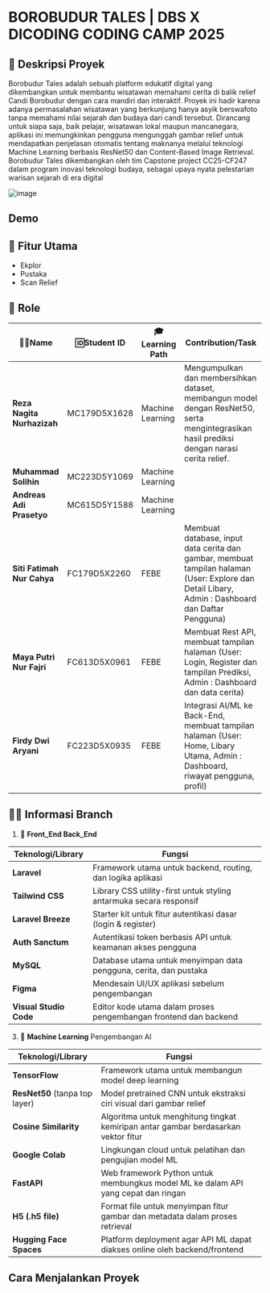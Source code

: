 # BOROBUDUR TALES | DBS X DICODING CODING CAMP 2025

## 💎 Deskripsi Proyek 
Borobudur Tales adalah sebuah platform edukatif digital yang dikembangkan untuk membantu wisatawan memahami cerita di balik relief Candi Borobudur dengan cara mandiri dan interaktif. Proyek ini hadir karena adanya permasalahan wisatawan yang berkunjung hanya asyik berswafoto tanpa memahami nilai sejarah dan budaya dari candi tersebut. Dirancang untuk siapa saja, baik pelajar, wisatawan lokal maupun mancanegara, aplikasi ini memungkinkan pengguna mengunggah gambar relief untuk mendapatkan penjelasan otomatis tentang maknanya melalui teknologi Machine Learning berbasis ResNet50 dan Content-Based Image Retrieval. Borobudur Tales dikembangkan oleh tim Capstone project CC25-CF247 dalam program inovasi teknologi budaya, sebagai upaya nyata pelestarian warisan sejarah di era digital

![image](https://github.com/user-attachments/assets/728dcef0-ff30-4e45-84fa-79c64f2031e7)

## Demo 

## 🚀 Fitur Utama 
- Ekplor
- Pustaka
- Scan Relief

## 👥 Role

| **👩‍💻Name**                          | **🆔Student ID**     | **🎓 Learning Path**    | **Contribution/Task**                                                                                                                                                                                |
|-----------------------------------|--------------------|----------------------|------------------------------------------------------------------------------------------------------------------------------------------------------------------------------------------------------|
| **Reza Nagita Nurhazizah**   | MC179D5X1628        | Machine Learning     | Mengumpulkan dan membersihkan dataset, membangun model dengan ResNet50, serta mengintegrasikan hasil prediksi dengan narasi cerita relief.  |
| **Muhammad Solihin**               | MC223D5Y1069       | Machine Learning     | |
| **Andreas Adi Prasetyo**      | MC615D5Y1588       | Machine Learning     |  |
| **Siti Fatimah Nur Cahya**          | FC179D5X2260       | FEBE   | Membuat database, input data cerita dan gambar, membuat tampilan halaman (User: Explore dan Detail Libary, Admin : Dashboard dan Daftar Pengguna) |
| **Maya Putri Nur Fajri**           | FC613D5X0961       | FEBE   | Membuat Rest API, membuat tampilan halaman (User:  Login, Register dan tampilan Prediksi, Admin : Dashboard dan data cerita)|
| **Firdy Dwi Aryani**                 | FC223D5X0935       | FEBE     | Integrasi AI/ML ke Back-End, membuat tampilan halaman (User:  Home, Libary Utama, Admin : Dashboard, riwayat pengguna, profil) |

## 🕵️‍♂️ Informasi Branch
1. 🧩 **Front_End Back_End** 

| Teknologi/Library      | Fungsi                                                             |
| ---------------------- | ------------------------------------------------------------------ |
| **Laravel**            | Framework utama untuk backend, routing, dan logika aplikasi        |
| **Tailwind CSS**       | Library CSS utility-first untuk styling antarmuka secara responsif |
| **Laravel Breeze**     | Starter kit untuk fitur autentikasi dasar (login & register)       |
| **Auth Sanctum**       | Autentikasi token berbasis API untuk keamanan akses pengguna       |
| **MySQL**              | Database utama untuk menyimpan data pengguna, cerita, dan pustaka  |
| **Figma**              | Mendesain UI/UX aplikasi sebelum pengembangan                      |
| **Visual Studio Code** | Editor kode utama dalam proses pengembangan frontend dan backend   |

3. 🧩 **Machine Learning** Pengembangan AI
                                                                        
| Teknologi/Library              | Fungsi                                                                             |
| ------------------------------ | ---------------------------------------------------------------------------------- |
| **TensorFlow**                 | Framework utama untuk membangun model deep learning                                |
| **ResNet50** (tanpa top layer) | Model pretrained CNN untuk ekstraksi ciri visual dari gambar relief                |
| **Cosine Similarity**          | Algoritma untuk menghitung tingkat kemiripan antar gambar berdasarkan vektor fitur |
| **Google Colab**               | Lingkungan cloud untuk pelatihan dan pengujian model ML                            |
| **FastAPI**                    | Web framework Python untuk membungkus model ML ke dalam API yang cepat dan ringan  |
| **H5 (.h5 file)**              | Format file untuk menyimpan fitur gambar dan metadata dalam proses retrieval       |
| **Hugging Face Spaces**        | Platform deployment agar API ML dapat diakses online oleh backend/frontend         |

## Cara Menjalankan Proyek

